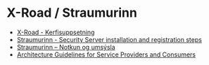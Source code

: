 # X-Road / Straumurinn

- [X-Road - Kerfisuppsetning](x-road-system-requirements.md)
- [Straumurinn - Security Server installation and registration steps](x-road-security-server-installation-and-registration-steps.md)
- [Straumurinn – Notkun og umsýsla](straumurinn-usage-and-operation.md)
- [Architecture Guidelines for Service Providers and Consumers](x-road-architecture-guidelines-for-service-providers-and-consumers.md)
